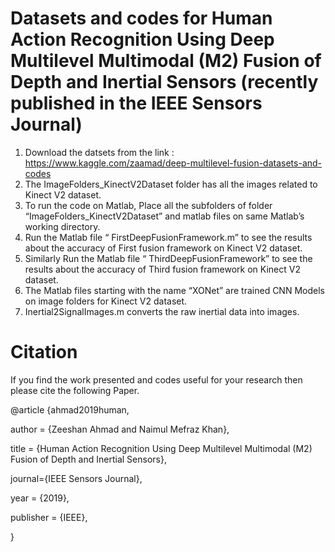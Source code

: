 # Datasets and codes for Human Action Recognition Using Deep Multilevel Multimodal (M2) Fusion of Depth and Inertial Sensors (recently published in the IEEE Sensors Journal)

1)	Download the datsets from the link : https://www.kaggle.com/zaamad/deep-multilevel-fusion-datasets-and-codes
2)	 The ImageFolders_KinectV2Dataset folder has all the images related to Kinect V2 dataset.
3)	 To run the code on Matlab, Place all the subfolders of  folder “ImageFolders_KinectV2Dataset” and  matlab files on same Matlab’s working directory.
4)	Run the Matlab file “ FirstDeepFusionFramework.m” to see the results about the accuracy of 
    First fusion framework on Kinect V2 dataset.
5)	Similarly Run the Matlab file “ ThirdDeepFusionFramework” to see the results about the accuracy of Third fusion framework on Kinect V2 dataset.
6)	The Matlab files starting with the name “XONet” are trained CNN Models on image folders for Kinect V2 dataset.
7)	Inertial2SignalImages.m  converts the raw inertial data into images.

         
 # Citation

If you find the work presented and codes useful for your research then please cite the following Paper.

  @article {ahmad2019human,
  
  author    = {Zeeshan Ahmad and Naimul Mefraz Khan},
  
  title     = {Human Action Recognition Using Deep Multilevel Multimodal (M2) Fusion of Depth and Inertial Sensors},
  
  journal={IEEE Sensors Journal},
  
  year      = {2019},
  
  publisher = {IEEE},
  
}

